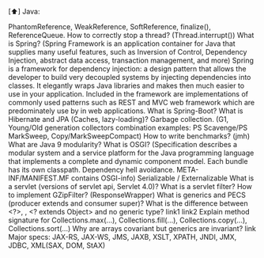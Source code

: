 [⬆] Java:

PhantomReference, WeakReference, SoftReference, finalize(), ReferenceQueue.
How to correctly stop a thread? (Thread.interrupt())
What is Spring? (Spring Framework is an application container for Java that supplies many useful features, such as Inversion of Control, Dependency Injection, abstract data access, transaction management, and more)
Spring is a framework for dependency injection: a design pattern that allows the developer to build very decoupled systems by injecting dependencies into classes.
It elegantly wraps Java libraries and makes then much easier to use in your application.
Included in the framework are implementations of commonly used patterns such as REST and MVC web framework which are predominately use by in web applications.
What is Spring-Boot?
What is Hibernate and JPA (Caches, lazy-loading)?
Garbage collection. (G1, Young/Old generation collectors combination examples: PS Scavenge/PS MarkSweep, Copy/MarkSweepCompact)
How to write benchmarks? (jmh)
What are Java 9 modularity?
What is OSGI? (Specification describes a modular system and a service platform for the Java programming language that implements a complete and dynamic component model. Each bundle has its own classpath. Dependency hell avoidance. META-INF/MANIFEST.MF contains OSGI-info)
Serializable / Externalizable
What is a servlet (versions of servlet api, Servlet 4.0)?
What is a servlet filter? How to implement GZipFilter? (ResponseWrapper)
What is generics and PECS (producer extends and consumer super)?
What is the difference between <?>, <Object>, <? extends Object> and no generic type? link1 link2
Explain method signature for Collections.max(...), Collections.fill(...), Collections.copy(...), Collections.sort(...)
Why are arrays covariant but generics are invariant? link
Major specs: JAX-RS, JAX-WS, JMS, JAXB, XSLT, XPATH, JNDI, JMX, JDBC, XML(SAX, DOM, StAX)
